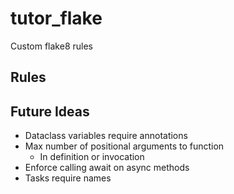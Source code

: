 # tutor_flake

Custom flake8 rules

## Rules

## Future Ideas

* Dataclass variables require annotations
* Max number of positional arguments to function
    * In definition or invocation
* Enforce calling await on async methods
* Tasks require names
